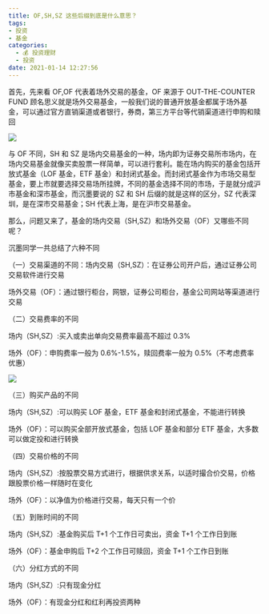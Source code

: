 ```yaml
---
title: OF,SH,SZ 这些后缀到底是什么意思？
tags: 
- 投资
- 基金
categories: 
  - 💰 投资理财
  - 投资
date: 2021-01-14 12:27:56
---
```

首先，先来看 OF,OF 代表着场外交易的基金，OF 来源于 OUT-THE-COUNTER FUND 顾名思义就是场外交易基金，一般我们说的普通开放基金都属于场外基金，可以通过官方直销渠道或者银行，券商，第三方平台等代销渠道进行申购和赎回

![](https://plusjrmallstatic.bj.bcebos.com/traffic/stuffimg/5cb435c10d5e7.jpg)

与 OF 不同，SH 和 SZ 是场内交易基金的一种，场内即为证券交易所市场内，在场内交易基金就像买卖股票一样简单，可以进行套利。能在场内购买的基金包括开放式基金（LOF 基金，ETF 基金）和封闭式基金。而封闭式基金作为市场交易型基金，要上市就要选择交易场所挂牌，不同的基金选择不同的市场，于是就分成沪市基金和深市基金，而沉墨要说的 SZ 和 SH 后缀的就是这样的区分，SZ 代表深圳，是在深市交易基金；SH 代表上海，是在沪市交易基金。

那么，问题又来了，基金的场内交易（SH,SZ）和场外交易（OF）又哪些不同呢？

沉墨同学一共总结了六种不同

（一）交易渠道的不同：场内交易（SH,SZ）：在证券公司开户后，通过证券公司交易软件进行交易

场外交易（OF）：通过银行柜台，网银，证券公司柜台，基金公司网站等渠道进行交易

（二）交易费率的不同

场内（SH,SZ）:买入或卖出单向交易费率最高不超过 0.3%

场外（OF）：申购费率一般为 0.6%-1.5%，赎回费率一般为 0.5%（不考虑费率优惠）

![](https://plusjrmallstatic.bj.bcebos.com/traffic/stuffimg/5cb435cc604cc.jpg)

（三）购买产品的不同

场内（SH,SZ）:可以购买 LOF 基金，ETF 基金和封闭式基金，不能进行转换

场外（OF）：可以购买全部开放式基金，包括 LOF 基金和部分 ETF 基金，大多数可以做定投和进行转换

（四）交易价格的不同

场内（SH,SZ）:按股票交易方式进行，根据供求关系，以适时撮合价交易，价格跟股票价格一样随时在变化

场外（OF）：以净值为价格进行交易，每天只有一个价

（五）到账时间的不同

场内（SH,SZ）:基金购买后 T+1 个工作日可卖出，资金 T+1 个工作日到账

场外（OF）：基金申购后 T+2 个工作日可赎回，资金 T+1 个工作日到账

（六）分红方式的不同

场内（SH,SZ）:只有现金分红

场外（OF）：有现金分红和红利再投资两种
